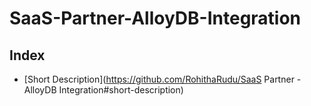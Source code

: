 # SaaS-Partner-AlloyDB-Integration

## Index

* [Short Description](https://github.com/RohithaRudu/SaaS Partner - AlloyDB Integration#short-description)
